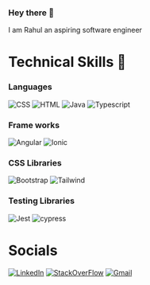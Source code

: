 ### Hey there 👋 
I am Rahul an aspiring software engineer  



# Technical Skills 🚀

### Languages
![CSS](https://img.shields.io/badge/CSS-239220?&style=for-the-badge&logo=css3&logoColor=white)
![HTML](https://img.shields.io/badge/HTML5-E34F26?style=for-the-badge&logo=html5&logoColor=white)
![Java](https://img.shields.io/badge/Java-ED8B00?style=for-the-badge&logo=openjdk&logoColor=white)
![Typescript](https://img.shields.io/badge/TypeScript-007ACC?style=for-the-badge&logo=typescript&logoColor=white)

### Frame works
![Angular](https://img.shields.io/badge/Angular-DD0031?style=for-the-badge&logo=angular&logoColor=white)
![Ionic](https://img.shields.io/badge/Ionic-3880FF?style=for-the-badge&logo=ionic&logoColor=white)

### CSS Libraries
![Bootstrap](https://img.shields.io/badge/Bootstrap-563D7C?style=for-the-badge&logo=bootstrap&logoColor=white)
![Tailwind](https://img.shields.io/badge/Tailwind_CSS-38B2AC?style=for-the-badge&logo=tailwind-css&logoColor=white)

### Testing Libraries
![Jest](https://img.shields.io/badge/Jest-323330?style=for-the-badge&logo=Jest&logoColor=white)
![cypress](https://img.shields.io/badge/-cypress-%23E5E5E5?style=for-the-badge&logo=cypress&logoColor=058a5e)


# Socials
[![LinkedIn](	https://img.shields.io/badge/LinkedIn-0077B5?style=for-the-badge&logo=linkedin&logoColor=white)](https://www.linkedin.com/in/rahul-rajesh-s-b06386212/)
[![StackOverFlow](https://img.shields.io/badge/Stack_Overflow-FE7A16?style=for-the-badge&logo=stack-overflow&logoColor=white)](https://stackoverflow.com/users/23579476/rahul-rajesh)
[![Gmail](https://img.shields.io/badge/Gmail-D14836?style=for-the-badge&logo=gmail&logoColor=white)](mailto:rahrulrajeshrr365@gmail.com)
